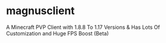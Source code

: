 # magnusclient
A Minecraft PVP Client with 1.8.8 To 1.17 Versions &amp; Has Lots Of Customization and Huge FPS Boost (Beta)
